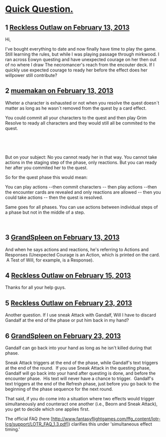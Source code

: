 # [Quick Question.](https://community.fantasyflightgames.com/topic/79179-quick-question/)

## 1 [Reckless Outlaw on February 13, 2013](https://community.fantasyflightgames.com/topic/79179-quick-question/?do=findComment&comment=762120)

Hi,

I've bought everything to date and now finally have time to play the game. Still learning the rules, but while I was playing passage through mirkwood. I ran across Eowyn questing and have unexpected courage on her then out of no where I draw The necromancer's reach from the encouter deck. If I quickly use expected courage to ready her before the effect does her willpower still contribute?

## 2 [muemakan on February 13, 2013](https://community.fantasyflightgames.com/topic/79179-quick-question/?do=findComment&comment=762131)

Wheter a character is exhausted or not when you resolve the quest doesn´t matter as long as he wasn´t removed from the quest by a card effect.

You could commit all your characters to the quest and then play Grim Resolve to ready all characters and they would still all be commited to the quest.

 

 

But on your subject: No you cannot ready her in that way. You cannot take actions in the staging step of the phase, only reactions. But you can ready her after you commited her to the quest. 

So for the quest phase this would mean:

You can play actions --then commit characters -- then play actions --then the encounter cards are revealed and only reactions are allowed -- then you could take actions -- then the quest is resolved.

Same goes for all phases. You can use actions between individual steps of a phase but not in the middle of a step.

 

## 3 [GrandSpleen on February 13, 2013](https://community.fantasyflightgames.com/topic/79179-quick-question/?do=findComment&comment=762168)

And when he says actions and reactions, he's referring to Actions and Responses (Unexpected Courage is an Action, which is printed on the card.  A Test of Will, for example, is a Response).

## 4 [Reckless Outlaw on February 15, 2013](https://community.fantasyflightgames.com/topic/79179-quick-question/?do=findComment&comment=762953)

Thanks for all your help guys.

## 5 [Reckless Outlaw on February 23, 2013](https://community.fantasyflightgames.com/topic/79179-quick-question/?do=findComment&comment=766303)

Another question. If I use sneak Attack with Gandalf, Will I have to discard Gandalf at the end of the phase or put him back in my hand?

## 6 [GrandSpleen on February 23, 2013](https://community.fantasyflightgames.com/topic/79179-quick-question/?do=findComment&comment=766320)

Gandalf can go back into your hand as long as he isn't killed during that phase.

Sneak Attack triggers at the end of the phase, while Gandalf's text triggers at the end of the round.  If you use Sneak Attack in the questing phase, Gandalf will go back into your hand after questing is done, and before the encounter phase.  His text will never have a chance to trigger.  Gandalf's text triggers at the end of the Refresh phase, just before you go back to the beginning of the phase sequence for the next round.

That said, if you do come into a situation where two effects would trigger simultaneously and counteract one another (i.e., Beorn and Sneak Attack), you get to decide which one applies first.  

The official FAQ (here [http://www.fantasyflightgames.com/ffg_content/lotr-lcg/support/LOTR_FAQ_1.3.pdf]) clarifies this under 'simultaneous effect timing.'

 

